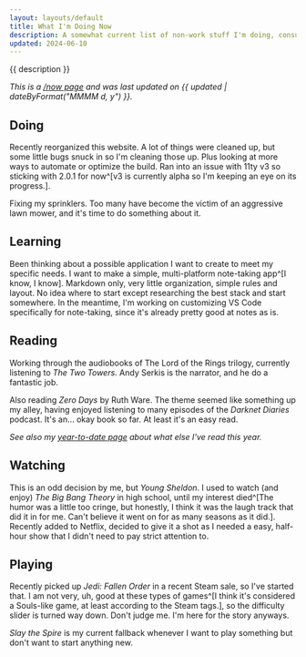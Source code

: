 ```yaml
---
layout: layouts/default
title: What I'm Doing Now
description: A somewhat current list of non-work stuff I'm doing, consuming, or being entertained by.
updated: 2024-06-10
---
```


{{ description }}

*This is a [/now page](https://nownownow.com/about) and was last updated on {{ updated | dateByFormat("MMMM d, y") }}.*

## Doing
Recently reorganized this website. A lot of things were cleaned up, but some little bugs snuck in so I'm cleaning those up. Plus looking at more ways to automate or optimize the build. Ran into an issue with 11ty v3 so sticking with 2.0.1 for now^[v3 is currently alpha so I'm keeping an eye on its progress.].

Fixing my sprinklers. Too many have become the victim of an aggressive lawn mower, and it's time to do something about it.

## Learning
Been thinking about a possible application I want to create to meet my specific needs. I want to make a simple, multi-platform note-taking app^[I know, I know]. Markdown only, very little organization, simple rules and layout. No idea where to start except researching the best stack and start somewhere. In the meantime, I'm working on customizing VS Code specifically for note-taking, since it's already pretty good at notes as is.

## Reading
Working through the audiobooks of The Lord of the Rings trilogy, currently listening to *The Two Towers*. Andy Serkis is the narrator, and he do a fantastic job.

Also reading *Zero Days* by Ruth Ware. The theme seemed like something up my alley, having enjoyed listening to many episodes of the *Darknet Diaries* podcast. It's an... okay book so far. At least it's an easy read.

*See also my [year-to-date page](/posts/2024/books-of-2024/) about what else I've read this year.*

## Watching
This is an odd decision by me, but *Young Sheldon*. I used to watch (and enjoy) *The Big Bang Theory* in high school, until my interest died^[The humor was a little too cringe, but honestly, I think it was the laugh track that did it in for me. Can't believe it went on for as many seasons as it did.]. Recently added to Netflix, decided to give it a shot as I needed a easy, half-hour show that I didn't need to pay strict attention to.

## Playing
Recently picked up *Jedi: Fallen Order* in a recent Steam sale, so I've started that. I am not very, uh, good at these types of games^[I think it's considered a Souls-like game, at least according to the Steam tags.], so the difficulty slider is turned way down. Don't judge me. I'm here for the story anyways.

*Slay the Spire* is my current fallback whenever I want to play something but don't want to start anything new.
